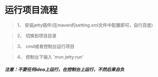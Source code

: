 # 运行项目流程

> 1、 安装jetty插件(在maven的setting.xml文件中配置即可，自行百度)

> 2、 切换到项目目录

> 3、 cmd或者控制台运行项目

> 4、 控制台下输入 'mvn jetty:run'

##### 注意：不要任何idea上运行，在控制台上运行，不然后果自负